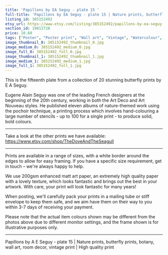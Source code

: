 ```yaml
---
title: 'Papillons by EA Seguy - plate 15 '
full-title: 'Papillons by EA Seguy - plate 15 | Nature prints, butterfly prints, botany, wall art, room decor, vintage print | High quality print'
listing_id: 385152492
etsy_url: https://www.etsy.com/listing/385152492/papillons-by-ea-seguy-plate-15-nature?utm_source=site&utm_medium=api&utm_campaign=api
section_id: 19013728
price: 10.60
tags: ["Poster", "Poster print", "Wall art", "Vintage", "Watercolour", "Nature", "Botanical art", "Wildlife", "Nature print", "Butterfly print", "Butterfly art", "Butterfly poster", "High quality print", "Papillons"]
image_thumbnail_0: 385152492_thumbnail_0.jpg
image_medium_0: 385152492_medium_0.jpg
image_full_0: 385152492_full_0.jpg
image_thumbnail_1: 385152492_thumbnail_1.jpg
image_medium_1: 385152492_medium_1.jpg
image_full_1: 385152492_full_1.jpg
---
```

This is the fifteenth plate from a collection of 20 stunning butterfly prints by E A Seguy.

Eugene Alain Seguy was one of the leading French designers at the beginning of the 20th century, working in both the Art Deco and Art Nouveau styles. He published eleven albums of nature-themed work using the pochoir technique, a printing process which involves hand-colouring a large number of stencils - up to 100 for a single print -  to produce solid, bold colours.

---

Take a look at the other prints we have available: https://www.etsy.com/shop/TheDoveAndTheSeagull

---

Prints are available in a range of sizes, with a white border around the edges to allow for easy framing. If you have a specific size requirement, get in touch – we&#39;re always happy to help.

We use 200gsm enhanced matt art paper, an extremely high quality paper with a lovely texture, which looks fantastic and brings out the best in your artwork. With care, your print will look fantastic for many years!

When posting, we&#39;ll carefully pack your prints in a mailing tube or stiff envelope to keep them safe, and we aim have them on their way to you within 3-7 days of receiving your payment.

Please note that the actual item colours shown may be different from the photos above due to different monitor settings, and the frame shown is for illustrative purposes only.

---

Papillons by A E Seguy - plate 15 | Nature prints, butterfly prints, botany, wall art, room decor, vintage print | High quality print
